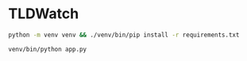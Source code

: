 # TLDWatch

```sh
python -m venv venv && ./venv/bin/pip install -r requirements.txt
```

```sh
venv/bin/python app.py
```